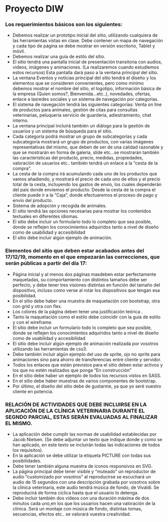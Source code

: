 # Proyecto DIW

### Los requerimientos básicos son los siguientes:

- Debemos realizar un prototipo inicial del sitio, utilizando cualquiera de las herramientas vistas en clase.  Debe contener un mapa de navegación y cada tipo de página se debe mostrar en versión escritorio, Tablet y móvil.
- Debemos realizar una guía de estilo del sitio.
- El sitio tendrá una pantalla inicial de presentación transitoria con audios, videos, imágenes y animaciones. (La realizaremos cuando estudiemos estos recursos) Esta pantalla dará paso a la ventana principal del sitio.
- La ventana Eventos y noticias principal del sitio tendrá el diseño y los elementos que se consideren convenientes, pero como mínimo debemos mostrar el nombre del sitio, el logotipo, información básica de la empresa (Quien somos?, Bienvenida...etc..), novedades, ofertas, enlace a lasredes sociales y un sistema de navegación por categorías.
- El sistema de navegación tendrá las siguientes categorías: Venta on line de productos para animales, gestión de citas para consultas veterinarias, peluquería servicio de guardería, adiestramiento, chat interno.
- La ventana principal incluirá también un diálogo para la gestión de usuarios y un sistema de búsqueda para el sitio.
- Cada categoría podrá mostrar un grupo de subcategorías y cada subcategoría mostrará un grupo de productos, con varias imágenes representativas del mismo, que deben de ser de una calidad razonable y que se mostrarán en forma de galería, slide etc...se mostrarán 
también las características del producto, precio, medidas, propiedades, valoración de usuarios etc.. también  tendrá un enlace a la “cesta de la compra”.
- La cesta de la compra irá acumulando cada uno de los productos que vamos añadiendo, y mostrará el precio de cada uno de ellos y el precio total de la cesta, incluyendo los gastos de envío, los cuales dependerán del país donde enviemos el producto. Desde la cesta de la compra el cliente puede ir a la “Caja”, donde efectuaremos el proceso de pago y envío del producto. 
- Sistema de adopción y recogida de animales.
- El sitio tendrá las opciones necesarias para mostrar los contenidos textuales en diferentes idiomas.
- El sitio debe incluir un formulario todo lo completo que sea posible, donde se reflejen los conocimientos adquiridos tanto a nivel de diseño como de usabilidad y accesibilidad
- El sitio debe incluir algún ejemplo de animación.

### Elementos del sitio que deben estar acabados antes del  17/12/19, momento en el que empezarán las correcciones, que serán públicas a partir del día 17:

- Página inicial y al menos dos páginas masdeben estar perfectamente maquetadas, su comportamiento con distintos tamaños debe ser perfecto, y debe tener tres visiones distintas en función del tamaño del dispositivo, incluso como verse al rotar los dispositivos que tengan esa posibilidad.
- En el sitio debe haber una muestra de maquetación con bootstrap, otra con grid y otra con flex.
- Los colores de la página deben tener una justificación teórica . 
- Tanto la maquetación como el estilo debe coincidir con la guía de estilo y con el wireframe.
- El sitio debe incluir un formulario todo lo completo que sea posible, donde se reflejen los conocimientos adquiridos tanto a nivel de diseño como de usabilidad y accesibilidad
- El sitio debe incluir algún ejemplo de animación realizada por vosotros utilizando las herramientas de css3.
- Debe también incluir algún ejemplo del uso de sprite, ojo no sprite para animaciones  sino para ahorro de transferencias entre cliente y servidor.
- Todos los enlaces que están previstos para el sitio deben estar activos y los que no estén realizados que ponga “En construcción”
- En el sitio debe haber un ejemplo de todos los recursos vistos en SASS.
- En el sitio debe haber muestras de varios componentes de bootstrap.
- Por último, el diseño del sitio debe de gustarme, ya que yo seré vuestro cliente en potencia.


### RELACIÓN DE ACTIVIDADES QUE DEBE INCLUIRSE EN LA APLICACIÓN DE LA CLÍNICA VETERINARIA DURANTE EL SEGNDO PARCIAL, ESTAS SERÁN EVALUADAS AL FINALIZAR EL MISMO.
- La aplicación debe cumplir las normas de usabilidad establecidas por Jacob Nielsen. (Se debe adjuntar un texto que indique donde y como se han aplicado, en este texto se incluirán todas las indicaciones de todos los requisitos).
- En la aplicación se debe utilizar la etiqueta PICTURE con todas sus posibilidades.
- Debe tener también alguna muestra de iconos responsivos en SVG.
- La página principal debe tener visible y “muteado” un reproductor de audio “customizado por vosotros” al reproducirse se escuchará un audio de 15 segundos con una descripción grabada por vosotros sobre la clínica veterinaria, este audio tendrá música de fondo, de Vivaldi. Se reproducirá de forma cíclica hasta que el usuario lo detenga.
- Debe incluir también dos vídeos con una duración máxima de dos minutos cada uno,en los que los usuarios hacen una valoración de la clínica. Será un montaje con música de fondo, distintas tomas, secuencias, efectos etc.. se valorará vuestra creatividad.